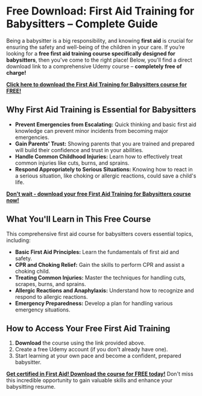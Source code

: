 # Free Download: First Aid Training for Babysitters – Complete Guide

Being a babysitter is a big responsibility, and knowing **first aid** is crucial for ensuring the safety and well-being of the children in your care. If you’re looking for a **free first aid training course specifically designed for babysitters**, then you've come to the right place! Below, you'll find a direct download link to a comprehensive Udemy course – **completely free of charge!**

[**Click here to download the First Aid Training for Babysitters course for FREE!**](https://udemywork.com/first-aid-training-for-babysitters)

## Why First Aid Training is Essential for Babysitters

*   **Prevent Emergencies from Escalating:** Quick thinking and basic first aid knowledge can prevent minor incidents from becoming major emergencies.
*   **Gain Parents' Trust:** Showing parents that you are trained and prepared will build their confidence and trust in your abilities.
*   **Handle Common Childhood Injuries:** Learn how to effectively treat common injuries like cuts, burns, and sprains.
*   **Respond Appropriately to Serious Situations:** Knowing how to react in a serious situation, like choking or allergic reactions, could save a child's life.

[**Don't wait - download your free First Aid Training for Babysitters course now!**](https://udemywork.com/first-aid-training-for-babysitters)

## What You'll Learn in This Free Course

This comprehensive first aid course for babysitters covers essential topics, including:

*   **Basic First Aid Principles:** Learn the fundamentals of first aid and safety.
*   **CPR and Choking Relief:** Gain the skills to perform CPR and assist a choking child.
*   **Treating Common Injuries:** Master the techniques for handling cuts, scrapes, burns, and sprains.
*   **Allergic Reactions and Anaphylaxis:** Understand how to recognize and respond to allergic reactions.
*   **Emergency Preparedness:** Develop a plan for handling various emergency situations.

## How to Access Your Free First Aid Training

1.  **Download** the course using the link provided above.
2.  Create a free Udemy account (if you don't already have one).
3.  Start learning at your own pace and become a confident, prepared babysitter.

**[Get certified in First Aid! Download the course for FREE today!](https://udemywork.com/first-aid-training-for-babysitters)** Don't miss this incredible opportunity to gain valuable skills and enhance your babysitting resume.

